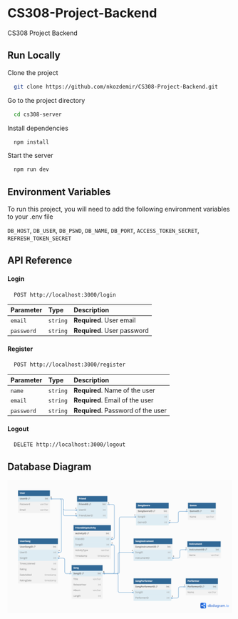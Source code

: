 # CS308-Project-Backend
CS308 Project Backend

## Run Locally

Clone the project

```bash
  git clone https://github.com/nkozdemir/CS308-Project-Backend.git
```

Go to the project directory

```bash
  cd cs308-server
```

Install dependencies

```bash
  npm install
```

Start the server

```bash
  npm run dev
```

## Environment Variables

To run this project, you will need to add the following environment variables to your .env file

`DB_HOST`, `DB_USER`, `DB_PSWD`, `DB_NAME`, `DB_PORT`, `ACCESS_TOKEN_SECRET`, `REFRESH_TOKEN_SECRET` 

## API Reference

#### Login

```http
  POST http://localhost:3000/login
```

| Parameter | Type     | Description                |
| :-------- | :------- | :------------------------- |
| `email` | `string` | **Required**. User email |
| `password`  | `string` | **Required**. User password |

#### Register

```http
  POST http://localhost:3000/register
```

| Parameter | Type     | Description                       |
| :-------- | :------- | :-------------------------------- |
| `name`  | `string` | **Required**. Name of the user |
| `email` | `string` | **Required**. Email of the user |
| `password`  | `string` | **Required**. Password of the user |

#### Logout

```http
  DELETE http://localhost:3000/logout
```

## Database Diagram
![Database Diagram](images/db-diagram-2.png)